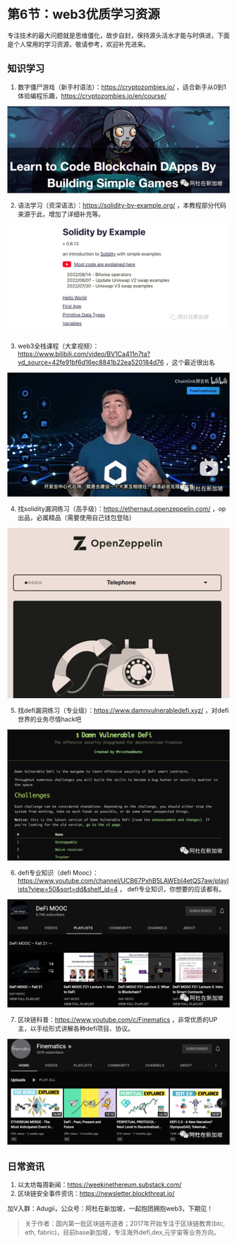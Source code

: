 # 第6节：web3优质学习资源

专注技术的最大问题就是思维僵化，故步自封，保持源头活水才能与时俱进，下面是个人常用的学习资源，敬请参考，欢迎补充进来。



## 知识学习

1. 数字僵尸游戏（新手村语法）：https://cryptozombies.io/ ，适合新手从0到1体验编程乐趣，https://cryptozombies.io/en/course/

![image-20220818221241214](assets/image-20220818221241214.png)

2. 语法学习（资深语法）：https://solidity-by-example.org/ ，本教程部分代码来源于此，增加了详细补充等。

![image-20220818221316246](assets/image-20220818221316246.png)

3. web3全栈课程（大拿视频）：https://www.bilibili.com/video/BV1Ca411n7ta?vd_source=42fe91bf6d16ec8841b22ea520184d76 ，这个最近很出名

![image-20220818221343904](assets/image-20220818221343904.png)

4. 找solidity漏洞练习（高手级）：https://ethernaut.openzeppelin.com/ ，op出品，必属精品（需要使用自己钱包登陆）

![image-20220818221506209](assets/image-20220818221506209.png)

5. 找defi漏洞练习（专业级）：https://www.damnvulnerabledefi.xyz/ ，对defi世界的业务尽情hack吧

![image-20220818221537591](assets/image-20220818221537591.png)

6. defi专业知识（defi Mooc）：https://www.youtube.com/channel/UCB67PxhB5LAWEbI4etQS7aw/playlists?view=50&sort=dd&shelf_id=4 ， defi专业知识，你想要的应该都有。

![image-20220818221633249](assets/image-20220818221633249.png)

7. 区块链科普：https://www.youtube.com/c/Finematics ，非常优质的UP主，以手绘形式讲解各种defi项目、协议。

![image-20220818221653829](assets/image-20220818221653829.png)



## 日常资讯

1. 以太坊每周新闻：https://weekinethereum.substack.com/
2. 区块链安全事件资讯：https://newsletter.blockthreat.io/



加V入群：Adugii，公众号：阿杜在新加坡，一起抱团拥抱web3，下期见！

> 关于作者：国内第一批区块链布道者；2017年开始专注于区块链教育(btc, eth, fabric)，目前base新加坡，专注海外defi,dex,元宇宙等业务方向。
